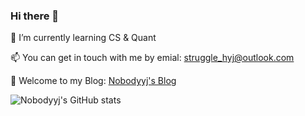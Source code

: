 ### Hi there 👋
🌱 I’m currently learning CS & Quant

📫 You can get in touch with me by emial: [struggle_hyj@outlook.com](mailto:struggle_hyj@outlook.com)

🚀 Welcome to my Blog: [Nobodyyj's Blog](https://Nobodyyj.github.io/)

![Nobodyyj's GitHub stats](https://github-readme-stats.vercel.app/api?username=Nobodyyj&show_icons=true&theme=radical)
<!--
**Nobodyyj/Nobodyyj** is a ✨ _special_ ✨ repository because its `README.md` (this file) appears on your GitHub profile.

Here are some ideas to get you started:

- 🔭 I’m currently working on ...
- 🌱 I’m currently learning ...
- 👯 I’m looking to collaborate on ...
- 🤔 I’m looking for help with ...
- 💬 Ask me about ...
- 📫 How to reach me: ...
- 😄 Pronouns: ...
- ⚡ Fun fact: ...
-->
